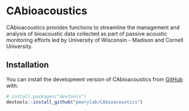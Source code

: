 
# CAbioacoustics

<!-- badges: start -->
<!-- badges: end -->

CAbioacoustics provides functions to streamline the management and analysis of bioacoustic data collected as part of passive acoustic monitoring efforts led by University of Wisconsin - Madison and Cornell University.

## Installation

You can install the development version of CAbioacoustics from [GitHub](https://github.com/) with:

``` r
# install.packages("devtools")
devtools::install_github("peerylab/CAbioacoustics")
```
